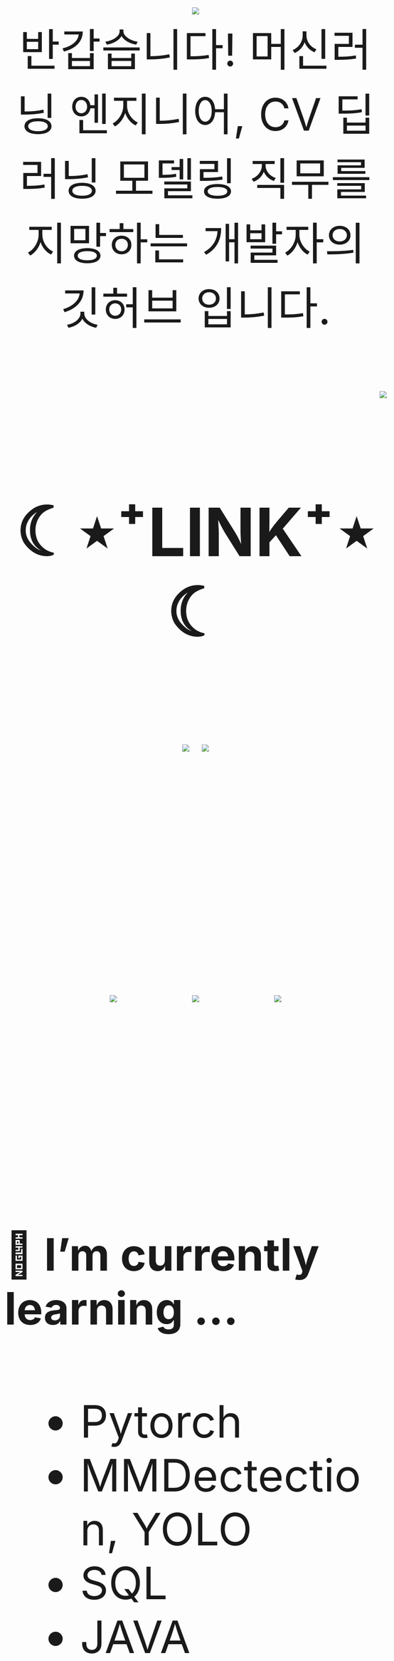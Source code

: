 

<div align="center">
<img src="https://capsule-render.vercel.app/api?type=waving&color=timeGradient&height=300&section=header&text=JAMONG%205&fontSize=90" /> <br>
<body style="font-size:100px">반갑습니다! 머신러닝 엔지니어, CV 딥러닝 모델링 직무를 지망하는 개발자의 깃허브 입니다.</body> <br><br>
</div>
<div align="right">
  <img src="https://hits.seeyoufarm.com/api/count/incr/badge.svg?url=https%3A%2F%2Fgithub.com%2Fjennifer060697&count_bg=%23708FD3&title_bg=%23515151&icon=ghostery.svg&icon_color=%23E7E7E7&title=HITS%21%21&edge_flat=false"/>
</div>

<h2 align="center">☾⋆⁺LINK⁺⋆☾</h2>
<div align="center">
  <a href="https://jamong-5.tistory.com/"><img src="https://img.shields.io/badge/DailyBlog-09B3AF?style=flat-square&logo=Tistory&logoColor=white&link=https://jamong-5.tistory.com/"/></a>
<!--   <a href="https://www.kaggle.com/jamong5"><img src="https://img.shields.io/badge/Kaggle-20BEFF?style=flat-square&logo=Kaggle&logoColor=white&link=https://www.kaggle.com/jamong5"/></a> -->
  <a href="mailto:oennifer060697@gmail.com"><img src="https://img.shields.io/badge/Email-FF4785?style=flat-square&logo=Gmail&logoColor=white&link=mailto:oennifer060697@gmail.com"/></a>
</div>

<!-- <h2 align="center">☾⋆⁺Available⁺⋆☾</h2>
<div align="center">
  <img src="https://img.shields.io/badge/Python-00B1E7?logo=Python&logoColor=white"/>
  <img src="https://img.shields.io/badge/C++-00599C?logo=C%2B%2B&logoColor=white"/>
  <img src="https://img.shields.io/badge/C-000000?logo=C&logoColor=white"/>
</div> -->

<br><br>

<div align="center">
  <img src = "https://github-readme-stats.vercel.app/api?username=jennifer060697&theme=great-gatsby&show_icons=true">
  <t>&nbsp;&nbsp;&nbsp;&nbsp;</t>
  <img src = "http://mazassumnida.wtf/api/v2/generate_badge?boj=jennifer0606">
  <t>&nbsp;&nbsp;&nbsp;&nbsp;</t>
  <img src = "https://github-readme-stats.vercel.app/api/top-langs/?username=jennifer060697&layout=compact">
</div>

<br><br>

#### 🌱 I’m currently learning ...
- Pytorch
- MMDectection, YOLO
- SQL
- JAVA

<br><br>
#### 🌱 My Latest Posts

 - [6월 21일 - 백준 입문자를 위한 IDE 및 제출 팁](https://jamong-5.tistory.com/entry/%EB%B0%B1%EC%A4%80-%EC%9E%85%EB%AC%B8%EC%9E%90%EB%A5%BC-%EC%9C%84%ED%95%9C-IDE-%EB%B0%8F-%EC%A0%9C%EC%B6%9C-%ED%8C%81)
 - [6월 21일 - 거쳐온 부캠 두개, 고민이 많아지는 시기](https://jamong-5.tistory.com/entry/%EA%B1%B0%EC%B3%90%EC%98%A8-%EB%B6%80%EC%BA%A0-%EB%91%90%EA%B0%9C-%EA%B3%A0%EB%AF%BC%EC%9D%B4-%EB%A7%8E%EC%95%84%EC%A7%80%EB%8A%94-%EC%8B%9C%EA%B8%B0)
 - [6월 21일 - 백준 #2304 - [S2] 창고 다각형 : 구현](https://jamong-5.tistory.com/entry/%EB%B0%B1%EC%A4%80-2304-S2-%EC%B0%BD%EA%B3%A0-%EB%8B%A4%EA%B0%81%ED%98%95-%EA%B5%AC%ED%98%84)
 - [6월 20일 - 백준 #1406 - [S2] 에디터 : 스택](https://jamong-5.tistory.com/entry/%EB%B0%B1%EC%A4%80-1406-S2-%EC%97%90%EB%94%94%ED%84%B0-%EC%8A%A4%ED%83%9D)
 - [6월 15일 - 백준 #2098 - [G1] 외판원 순회 : DP,비트마스킹](https://jamong-5.tistory.com/entry/%EB%B0%B1%EC%A4%80-2098-G1-%EC%99%B8%ED%8C%90%EC%9B%90-%EC%88%9C%ED%9A%8C-DP%EB%B9%84%ED%8A%B8%EB%A7%88%EC%8A%A4%ED%82%B9)
 - [6월 15일 - [TSP] 외판원 순회](https://jamong-5.tistory.com/entry/TSP-%EC%99%B8%ED%8C%90%EC%9B%90-%EC%88%9C%ED%9A%8C)
